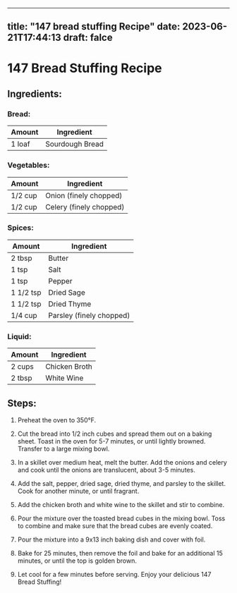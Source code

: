 
---
title: "147 bread stuffing Recipe"
date: 2023-06-21T17:44:13
draft: falce
---

# 147 Bread Stuffing Recipe

## Ingredients:

### Bread:
| Amount | Ingredient |
| ------ | ---------- |
| 1 loaf | Sourdough Bread |

### Vegetables:
| Amount | Ingredient |
| ------ | ---------- |
| 1/2 cup | Onion (finely chopped) |
| 1/2 cup | Celery (finely chopped) |

### Spices:
| Amount | Ingredient |
| ------ | ---------- |
| 2 tbsp | Butter |
| 1 tsp | Salt |
| 1 tsp | Pepper |
| 1 1/2 tsp | Dried Sage |
| 1 1/2 tsp | Dried Thyme |
| 1/4 cup | Parsley (finely chopped) |

### Liquid:
| Amount | Ingredient |
| ------ | ---------- |
| 2 cups | Chicken Broth |
| 2 tbsp | White Wine |

## Steps:

1. Preheat the oven to 350°F.

2. Cut the bread into 1/2 inch cubes and spread them out on a baking sheet. Toast in the oven for 5-7 minutes, or until lightly browned. Transfer to a large mixing bowl.

3. In a skillet over medium heat, melt the butter. Add the onions and celery and cook until the onions are translucent, about 3-5 minutes.

4. Add the salt, pepper, dried sage, dried thyme, and parsley to the skillet. Cook for another minute, or until fragrant.

5. Add the chicken broth and white wine to the skillet and stir to combine.

6. Pour the mixture over the toasted bread cubes in the mixing bowl. Toss to combine and make sure that the bread cubes are evenly coated.

7. Pour the mixture into a 9x13 inch baking dish and cover with foil.

8. Bake for 25 minutes, then remove the foil and bake for an additional 15 minutes, or until the top is golden brown.

9. Let cool for a few minutes before serving. Enjoy your delicious 147 Bread Stuffing!
